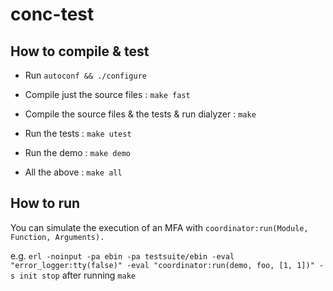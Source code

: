 conc-test
=========

How to compile & test
---------------------

*  Run `autoconf && ./configure`

*  Compile just the source files : `make fast`

*  Compile the source files & the tests & run dialyzer : `make`

*  Run the tests : `make utest`

*  Run the demo : `make demo`

*  All the above : `make all`

How to run
----------

You can simulate the execution of an MFA with `coordinator:run(Module, Function, Arguments).`

e.g. `erl -noinput -pa ebin -pa testsuite/ebin -eval "error_logger:tty(false)" -eval "coordinator:run(demo, foo, [1, 1])" -s init stop` after running `make`

